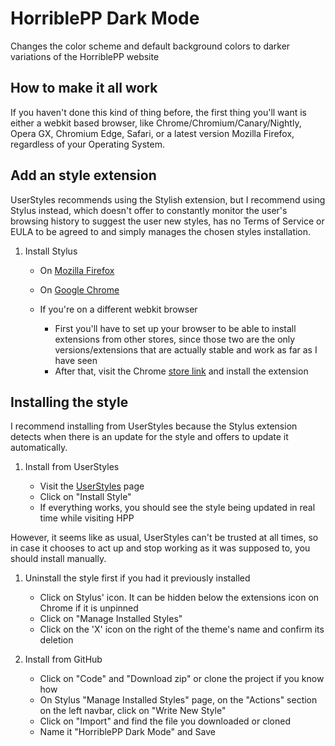 # HorriblePP Dark Mode
Changes the color scheme and default background colors to darker variations of the HorriblePP website

## How to make it all work
If you haven't done this kind of thing before, the first thing you'll want is either a webkit based browser,
like Chrome/Chromium/Canary/Nightly, Opera GX, Chromium Edge, Safari, or a latest version Mozilla Firefox, regardless of your Operating System.

## Add an style extension
UserStyles recommends using the Stylish extension, but I recommend using Stylus instead,
which doesn't offer to constantly monitor the user's browsing history to suggest the user new styles,
has no Terms of Service or EULA to be agreed to and simply manages the chosen styles installation.

1. Install Stylus

    - On [Mozilla Firefox](https://addons.mozilla.org/firefox/addon/styl-us)
    - On [Google Chrome](https://chrome.google.com/webstore/detail/stylus/clngdbkpkpeebahjckkjfobafhncgmne)
    - If you're on a different webkit browser

        - First you'll have to set up your browser to be able to install extensions from other stores,
        since those two are the only versions/extensions that are actually stable and work as far as I have seen
        - After that, visit the Chrome [store link](https://chrome.google.com/webstore/detail/stylus/clngdbkpkpeebahjckkjfobafhncgmne) and install the extension

## Installing the style
I recommend installing from UserStyles because the Stylus extension detects when there is an update for the style and offers to update it automatically.

1. Install from UserStyles

    - Visit the [UserStyles](https://userstyles.org/styles/216576/horriblepp-dark-mode?utm_campaign=stylish_stylepage) page
    - Click on "Install Style"
    - If everything works, you should see the style being updated in real time while visiting HPP

However, it seems like as usual, UserStyles can't be trusted at all times,
so in case it chooses to act up and stop working as it was supposed to, you should install manually.

1. Uninstall the style first if you had it previously installed

    - Click on Stylus' icon. It can be hidden below the extensions icon on Chrome if it is unpinned
    - Click on "Manage Installed Styles"
    - Click on the 'X' icon on the right of the theme's name and confirm its deletion

2. Install from GitHub

    - Click on "Code" and "Download zip" or clone the project if you know how
    - On Stylus "Manage Installed Styles" page, on the "Actions" section on the left navbar, click on "Write New Style"
    - Click on "Import" and find the file you downloaded or cloned
    - Name it "HorriblePP Dark Mode" and Save